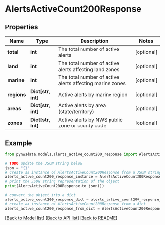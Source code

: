 # AlertsActiveCount200Response


## Properties

Name | Type | Description | Notes
------------ | ------------- | ------------- | -------------
**total** | **int** | The total number of active alerts | [optional] 
**land** | **int** | The total number of active alerts affecting land zones | [optional] 
**marine** | **int** | The total number of active alerts affecting marine zones | [optional] 
**regions** | **Dict[str, int]** | Active alerts by marine region | [optional] 
**areas** | **Dict[str, int]** | Active alerts by area (state/territory) | [optional] 
**zones** | **Dict[str, int]** | Active alerts by NWS public zone or county code | [optional] 

## Example

```python
from pynwsdata.models.alerts_active_count200_response import AlertsActiveCount200Response

# TODO update the JSON string below
json = "{}"
# create an instance of AlertsActiveCount200Response from a JSON string
alerts_active_count200_response_instance = AlertsActiveCount200Response.from_json(json)
# print the JSON string representation of the object
print(AlertsActiveCount200Response.to_json())

# convert the object into a dict
alerts_active_count200_response_dict = alerts_active_count200_response_instance.to_dict()
# create an instance of AlertsActiveCount200Response from a dict
alerts_active_count200_response_from_dict = AlertsActiveCount200Response.from_dict(alerts_active_count200_response_dict)
```
[[Back to Model list]](../README.md#documentation-for-models) [[Back to API list]](../README.md#documentation-for-api-endpoints) [[Back to README]](../README.md)


